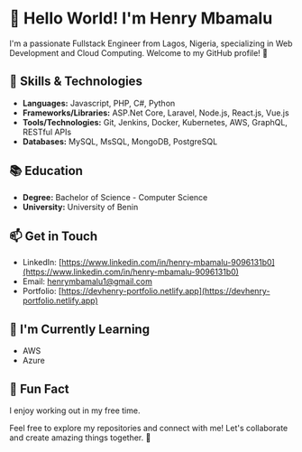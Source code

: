 # 👋 Hello World! I'm Henry Mbamalu

I'm a passionate Fullstack Engineer from Lagos, Nigeria, specializing in Web Development and Cloud Computing. Welcome to my GitHub profile! 🚀


## 🚀 Skills & Technologies

- **Languages:** Javascript, PHP, C#, Python
- **Frameworks/Libraries:** ASP.Net Core, Laravel, Node.js, React.js, Vue.js
- **Tools/Technologies:** Git, Jenkins, Docker, Kubernetes, AWS, GraphQL, RESTful APIs
- **Databases:** MySQL, MsSQL, MongoDB, PostgreSQL

## 📚 Education

- **Degree:** Bachelor of Science - Computer Science
- **University:** University of Benin

## 📫 Get in Touch

- LinkedIn: [https://www.linkedin.com/in/henry-mbamalu-9096131b0](https://www.linkedin.com/in/henry-mbamalu-9096131b0)
- Email: [henrymbamalu1@gmail.com](mailto:henrymbamalu1@gmail.com)
- Portfolio: [https://devhenry-portfolio.netlify.app](https://devhenry-portfolio.netlify.app)

## 🌱 I'm Currently Learning

- AWS
- Azure

## 💬 Fun Fact

 I enjoy working out in my free time.

Feel free to explore my repositories and connect with me! Let's collaborate and create amazing things together. 🌟

